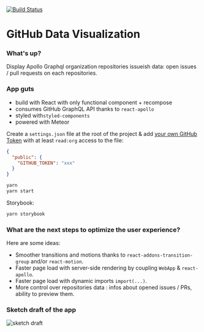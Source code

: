 [![Build Status](https://travis-ci.org/xavcz/github-data-viz.svg?branch=master)](https://travis-ci.org/xavcz/github-data-viz)

# GitHub Data Visualization

### What's up?
Display Apollo Graphql organization repositories issueish data: open issues / pull requests on each repositories.

### App guts 
- build with React with only functional component + recompose
- consumes GitHub GraphQL API thanks to `react-apollo`
- styled with`styled-components`
- powered with Meteor

Create a `settings.json` file at the root of the project & add [your own GitHub Token](https://github.com/settings/tokens) with at least `read:org` access to the file:

```json
{
  "public": {
    "GITHUB_TOKEN": "xxx"
  }
}
```

```sh
yarn
yarn start
```

Storybook:
```sh
yarn storybook
```

### What are the next steps to optimize the user experience?
Here are some ideas:
- Smoother transitions and motions thanks to `react-addons-transition-group` and/or `react-motion`.
- Faster page load with server-side rendering by coupling `WebApp` & `react-apollo`.
- Faster page load with dynamic imports `import(...)`.
- More control over repositories data : infos about opened issues / PRs, ability to preview them.

### Sketch draft of the app
![sketch draft](https://d3uepj124s5rcx.cloudfront.net/items/1V3p2i121e21291w1k2P/draft.png?v=5c1b23d9)
